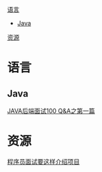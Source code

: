 [语言](#语言)
 - [Java](#Java)

[资源](#资源)

# 语言

## Java

[JAVA后端面试100 Q&A之第一篇](https://mp.weixin.qq.com/s/AauQPGo44JrkqND5BLsTQg)<br>

# 资源

[程序员面试要这样介绍项目](https://mp.weixin.qq.com/s/fAs5_2oThu6Ksj58e_xGuQ)<br>
